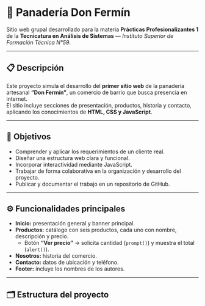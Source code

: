 # 🥖 Panadería Don Fermín

Sitio web grupal desarrollado para la materia **Prácticas Profesionalizantes 1**  
de la **Tecnicatura en Análisis de Sistemas** — *Instituto Superior de Formación Técnica N°59*.

---

## 📋 Descripción

Este proyecto simula el desarrollo del **primer sitio web** de la panadería artesanal **“Don Fermín”**, un comercio de barrio que busca presencia en internet.  
El sitio incluye secciones de presentación, productos, historia y contacto, aplicando los conocimientos de **HTML, CSS y JavaScript**.

---

## 🎯 Objetivos

- Comprender y aplicar los requerimientos de un cliente real.  
- Diseñar una estructura web clara y funcional.  
- Incorporar interactividad mediante JavaScript.  
- Trabajar de forma colaborativa en la organización y desarrollo del proyecto.  
- Publicar y documentar el trabajo en un repositorio de GitHub.

---

## ⚙️ Funcionalidades principales

- **Inicio:** presentación general y banner principal.  
- **Productos:** catálogo con seis productos, cada uno con nombre, descripción y precio.  
  - Botón **“Ver precio”** → solicita cantidad (`prompt()`) y muestra el total (`alert()`).  
- **Nosotros:** historia del comercio.  
- **Contacto:** datos de ubicación y teléfono.  
- **Footer:** incluye los nombres de los autores.

---

## 🗂️ Estructura del proyecto

